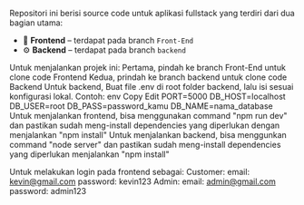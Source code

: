 Repositori ini berisi source code untuk aplikasi fullstack yang terdiri dari dua bagian utama:

- 🎨 **Frontend** – terdapat pada branch `Front-End`
- ⚙️ **Backend** – terdapat pada branch `backend`

Untuk menjalankan projek ini:
Pertama, pindah ke branch Front-End untuk clone code Frontend
Kedua, prindah ke branch backend untuk clone code Backend
Untuk backend, Buat file .env di root folder backend, lalu isi sesuai konfigurasi lokal. Contoh:
                          env
                          Copy
                          Edit
                          PORT=5000
                          DB_HOST=localhost
                          DB_USER=root
                          DB_PASS=password_kamu
                          DB_NAME=nama_database
Untuk menjalankan frontend, bisa menggunakan command "npm run dev" dan pastikan sudah meng-install dependencies yang diperlukan dengan menjalankan "npm install"
Untuk menjalankan backend, bisa menggunkan command "node server" dan pastikan sudah meng-install dependencies yang diperlukan menjalankan "npm install"

Untuk melakukan login pada frontend sebagai:
Customer:
email: kevin@gmail.com
password: kevin123
Admin:
email: admin@gmail.com
password: admin123

